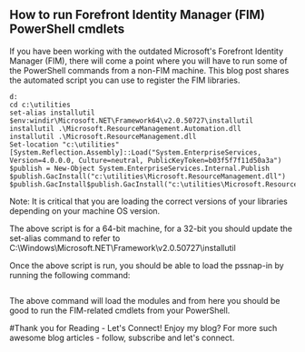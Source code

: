## How to run Forefront Identity Manager (FIM) PowerShell cmdlets

If you have been working with the outdated Microsoft's Forefront Identity Manager (FIM), there will come a point where you will have to run some of the PowerShell commands from a non-FIM machine. This blog post shares the automated script you can use to register the FIM libraries. 

```
d:
cd c:\utilities
set-alias installutil $env:windir\Microsoft.NET\Framework64\v2.0.50727\installutil
installutil .\Microsoft.ResourceManagement.Automation.dll
installutil .\Microsoft.ResourceManagement.dll
Set-location "c:\utilities"
[System.Reflection.Assembly]::Load("System.EnterpriseServices, Version=4.0.0.0, Culture=neutral, PublicKeyToken=b03f5f7f11d50a3a")
$publish = New-Object System.EnterpriseServices.Internal.Publish
$publish.GacInstall("c:\utilities\Microsoft.ResourceManagement.dll")
$publish.GacInstall$publish.GacInstall("c:\utilities\Microsoft.ResourceManagement.Automation.dll")
``` 

Note: It is critical that you are loading the correct versions of your libraries depending on your machine OS version. 

The above script is for a 64-bit machine, for a 32-bit you should update the set-alias command to refer to C:\Windows\Microsoft.NET\Framework\v2.0.50727\installutil

Once the above script is run, you should be able to load the pssnap-in by running the following command: 

```add-pssnapin FIMAutomation
``` 

The above command will load the modules and from here you should be good to run the FIM-related cmdlets from your PowerShell.

#Thank you for Reading - Let's Connect!
Enjoy my blog? For more such awesome blog articles - follow, subscribe and let's connect.

